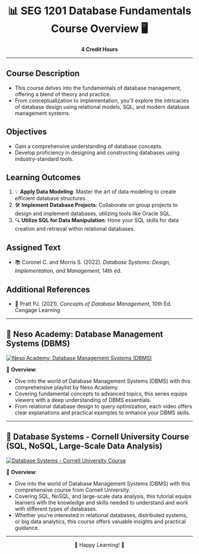 <div align="center">

# 📊 SEG 1201 Database Fundamentals Course Overview 🖥️

**4 Credit Hours**

</div>

---

## Course Description
- This course delves into the fundamentals of database management, offering a blend of theory and practice.
- From conceptualization to implementation, you'll explore the intricacies of database design using relational models, SQL, and modern database management systems.

## Objectives
- Gain a comprehensive understanding of database concepts.
- Develop proficiency in designing and constructing databases using industry-standard tools.

## Learning Outcomes
1. 💡 **Apply Data Modeling**: Master the art of data modeling to create efficient database structures.
2. 🛠️ **Implement Database Projects**: Collaborate on group projects to design and implement databases, utilizing tools like Oracle SQL.
3. 🔍 **Utilize SQL for Data Manipulation**: Hone your SQL skills for data creation and retrieval within relational databases.

## Assigned Text
- 📚 Coronel C. and Morris S. (2022). *Database Systems: Design, Implementation, and Management*, 14th ed.

## Additional References
- 📖 Pratt PJ. (2021). *Concepts of Database Management*, 10th Ed. Cengage Learning

---

## 🎥 Neso Academy: Database Management Systems (DBMS)

[![Neso Academy: Database Management Systems (DBMS)](https://img.youtube.com/vi/playlist?list=PLBlnK6fEyqRiyryTrbKHX1Sh9luYI0dhX/0.jpg)](https://www.youtube.com/playlist?list=PLBlnK6fEyqRiyryTrbKHX1Sh9luYI0dhX)

📝 **Overview**: 
- Dive into the world of Database Management Systems (DBMS) with this comprehensive playlist by Neso Academy.
- Covering fundamental concepts to advanced topics, this series equips viewers with a deep understanding of DBMS essentials.
- From relational database design to query optimization, each video offers clear explanations and practical examples to enhance your DBMS skills.

---

## 🎥 Database Systems - Cornell University Course (SQL, NoSQL, Large-Scale Data Analysis)

[![Database Systems - Cornell University Course](https://img.youtube.com/vi/4cWkVbC2bNE/0.jpg)](https://www.youtube.com/watch?v=4cWkVbC2bNE)

📝 **Overview**: 
- Dive into the world of Database Management Systems (DBMS) with this comprehensive course from Cornell University.
- Covering SQL, NoSQL, and large-scale data analysis, this tutorial equips learners with the knowledge and skills needed to understand and work with different types of databases.
- Whether you're interested in relational databases, distributed systems, or big data analytics, this course offers valuable insights and practical guidance.

---

<div align="center">

🚀 Happy Learning! 🌟

</div>


